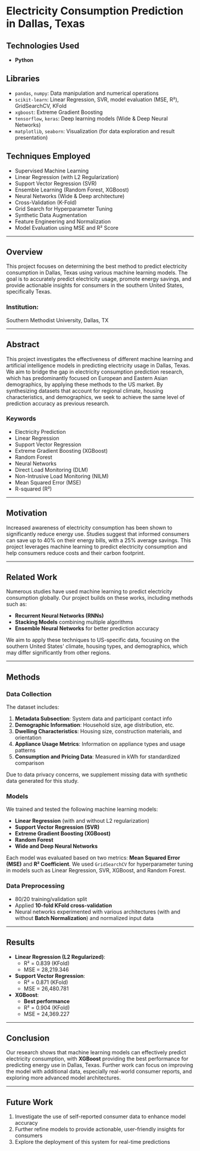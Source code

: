 # Electricity Consumption Prediction in Dallas, Texas

## Technologies Used
- **Python**

## Libraries
- `pandas`, `numpy`: Data manipulation and numerical operations  
- `scikit-learn`: Linear Regression, SVR, model evaluation (MSE, R²), GridSearchCV, KFold  
- `xgboost`: Extreme Gradient Boosting  
- `tensorflow`, `keras`: Deep learning models (Wide & Deep Neural Networks)  
- `matplotlib`, `seaborn`: Visualization (for data exploration and result presentation)

## Techniques Employed
- Supervised Machine Learning  
- Linear Regression (with L2 Regularization)  
- Support Vector Regression (SVR)  
- Ensemble Learning (Random Forest, XGBoost)  
- Neural Networks (Wide & Deep architecture)  
- Cross-Validation (K-Fold)  
- Grid Search for Hyperparameter Tuning  
- Synthetic Data Augmentation  
- Feature Engineering and Normalization  
- Model Evaluation using MSE and R² Score  

---

## Overview

This project focuses on determining the best method to predict electricity consumption in Dallas, Texas using various machine learning models. The goal is to accurately predict electricity usage, promote energy savings, and provide actionable insights for consumers in the southern United States, specifically Texas.

### Institution:  
Southern Methodist University, Dallas, TX

---

## Abstract

This project investigates the effectiveness of different machine learning and artificial intelligence models in predicting electricity usage in Dallas, Texas. We aim to bridge the gap in electricity consumption prediction research, which has predominantly focused on European and Eastern Asian demographics, by applying these methods to the US market. By synthesizing datasets that account for regional climate, housing characteristics, and demographics, we seek to achieve the same level of prediction accuracy as previous research.

### Keywords
- Electricity Prediction  
- Linear Regression  
- Support Vector Regression  
- Extreme Gradient Boosting (XGBoost)  
- Random Forest  
- Neural Networks  
- Direct Load Monitoring (DLM)  
- Non-Intrusive Load Monitoring (NILM)  
- Mean Squared Error (MSE)  
- R-squared (R²)  

---

## Motivation

Increased awareness of electricity consumption has been shown to significantly reduce energy use. Studies suggest that informed consumers can save up to 40% on their energy bills, with a 25% average savings. This project leverages machine learning to predict electricity consumption and help consumers reduce costs and their carbon footprint.

---

## Related Work

Numerous studies have used machine learning to predict electricity consumption globally. Our project builds on these works, including methods such as:
- **Recurrent Neural Networks (RNNs)**  
- **Stacking Models** combining multiple algorithms  
- **Ensemble Neural Networks** for better prediction accuracy  

We aim to apply these techniques to US-specific data, focusing on the southern United States' climate, housing types, and demographics, which may differ significantly from other regions.

---

## Methods

### Data Collection

The dataset includes:
1. **Metadata Subsection**: System data and participant contact info  
2. **Demographic Information**: Household size, age distribution, etc.  
3. **Dwelling Characteristics**: Housing size, construction materials, and orientation  
4. **Appliance Usage Metrics**: Information on appliance types and usage patterns  
5. **Consumption and Pricing Data**: Measured in kWh for standardized comparison  

Due to data privacy concerns, we supplement missing data with synthetic data generated for this study.

### Models

We trained and tested the following machine learning models:
- **Linear Regression** (with and without L2 regularization)  
- **Support Vector Regression (SVR)**  
- **Extreme Gradient Boosting (XGBoost)**  
- **Random Forest**  
- **Wide and Deep Neural Networks**

Each model was evaluated based on two metrics: **Mean Squared Error (MSE)** and **R² Coefficient**. We used `GridSearchCV` for hyperparameter tuning in models such as Linear Regression, SVR, XGBoost, and Random Forest.

### Data Preprocessing

- 80/20 training/validation split  
- Applied **10-fold KFold cross-validation**  
- Neural networks experimented with various architectures (with and without **Batch Normalization**) and normalized input data

---

## Results

- **Linear Regression (L2 Regularized)**:  
  - R² = 0.839 (KFold)  
  - MSE = 28,219.346  
- **Support Vector Regression**:  
  - R² = 0.871 (KFold)  
  - MSE = 26,480.781  
- **XGBoost**:  
  - **Best performance**  
  - R² = 0.904 (KFold)  
  - MSE = 24,369.227  

---

## Conclusion

Our research shows that machine learning models can effectively predict electricity consumption, with **XGBoost** providing the best performance for predicting energy use in Dallas, Texas. Further work can focus on improving the model with additional data, especially real-world consumer reports, and exploring more advanced model architectures.

---

## Future Work

1. Investigate the use of self-reported consumer data to enhance model accuracy  
2. Further refine models to provide actionable, user-friendly insights for consumers  
3. Explore the deployment of this system for real-time predictions  

